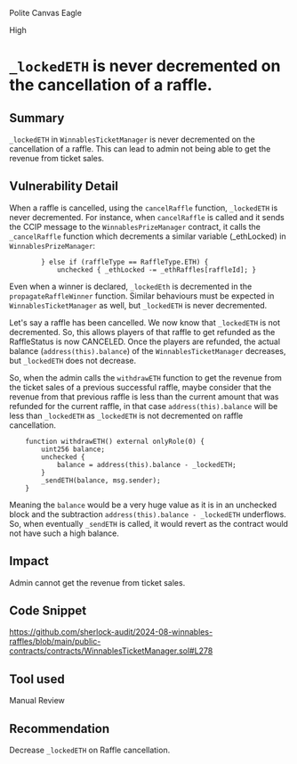 Polite Canvas Eagle

High

# `_lockedETH` is never decremented on the cancellation of a raffle.

## Summary
`_lockedETH` in `WinnablesTicketManager` is never decremented on the cancellation of a raffle. This can lead to admin not being able to get the revenue from ticket sales.

## Vulnerability Detail
When a raffle is cancelled, using the `cancelRaffle` function, `_lockedETH` is never decremented. For instance, when `cancelRaffle` is called and it sends the CCIP message to the `WinnablesPrizeManager` contract, it calls the `_cancelRaffle` function which decrements a similar variable (_ethLocked) in `WinnablesPrizeManager`:

```solidity
        } else if (raffleType == RaffleType.ETH) {
            unchecked { _ethLocked -= _ethRaffles[raffleId]; }
```
Even when a winner is declared, `_lockedEth` is decremented in the `propagateRaffleWinner` function. Similar behaviours must be expected in `WinnablesTicketManager` as well, but `_lockedETH` is never decremented.

Let's say a raffle has been cancelled. We now know that `_lockedETH` is not decremented. So, this allows players of that raffle to get refunded as the RaffleStatus is now CANCELED. Once the players are refunded, the actual balance (`address(this).balance`) of the `WinnablesTicketManager` decreases, but `_lockedETH` does not decrease.

So, when the admin calls the `withdrawETH` function to get the revenue from the ticket sales of a previous successful raffle, maybe consider that the revenue from that previous raffle is less than the current amount that was refunded for the current raffle, in that case `address(this).balance` will be less than `_lockedETH` as `_lockedETH` is not decremented on raffle cancellation.

```solidity
    function withdrawETH() external onlyRole(0) {
        uint256 balance;
        unchecked {
            balance = address(this).balance - _lockedETH;
        }
        _sendETH(balance, msg.sender);
    }
```

Meaning the `balance` would be a very huge value as it is in an unchecked block and the subtraction `address(this).balance - _lockedETH` underflows. So, when eventually `_sendETH` is called, it would revert as the contract would not have such a high balance.

## Impact
Admin cannot get the revenue from ticket sales.

## Code Snippet
https://github.com/sherlock-audit/2024-08-winnables-raffles/blob/main/public-contracts/contracts/WinnablesTicketManager.sol#L278

## Tool used

Manual Review

## Recommendation
Decrease `_lockedETH` on Raffle cancellation.